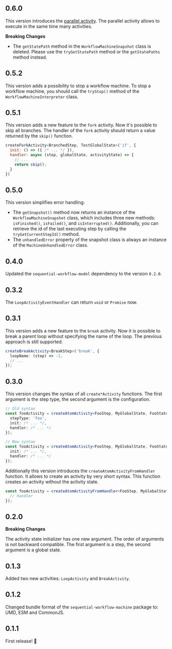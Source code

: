 ## 0.6.0

This version introduces the [parallel activity](https://nocode-js.com/docs/sequential-workflow-machine/activities/parallel-activity). The parallel activity allows to execute in the same time many activities.

**Breaking Changes**

* The `getStatePath` method in the `WorkflowMachineSnapshot` class is deleted. Please use the `tryGetStatePath` method or the `getStatePaths` method instead.

## 0.5.2

This version adds a possibility to stop a workflow machine. To stop a workflow machine, you should call the `tryStop()` method of the `WorkflowMachineInterpreter` class.

## 0.5.1

This version adds a new feature to the `fork` activity. Now it's possible to skip all branches. The handler of the `fork` activity should return a value returned by the `skip()` function.

```js
createForkActivity<BranchedStep, TestGlobalState>('if', {
  init: () => ({ /* ... */ }),
  handler: async (step, globalState, activityState) => {
    // ...
    return skip();
  }
})
```

## 0.5.0

This version simplifies error handling:

* The `getSnapshot()` method now returns an instance of the `WorkflowMachineSnapshot` class, which includes three new methods: `isFinished()`, `isFailed()`, and `isInterrupted()`. Additionally, you can retrieve the id of the last executing step by calling the `tryGetCurrentStepId()` method.
* The `unhandledError` property of the snapshot class is always an instance of the `MachineUnhandledError` class.

## 0.4.0

Updated the `sequential-workflow-model` dependency to the version `0.2.0`.

## 0.3.2

The `LoopActivityEventHandler` can return `void` or `Promise` now.

## 0.3.1

This version adds a new feature to the `break` activity. Now it is possible to break a parent loop without specifying the name of the loop. The previous approach is still supported.

```ts
createBreakActivity<BreakStep>('break', {
  loopName: (step) => -1,
  // ...
});
```

## 0.3.0

This version changes the syntax of all `create*Activity` functions. The first argument is the step type, the second argument is the configuration.

```ts
// Old syntax
const fooActivity = createAtomActivity<FooStep, MyGlobalState, FooStateState>({
  stepType: 'foo',
  init: /* ... */,
  handler: /* ... */
});

// New syntax
const fooActivity = createAtomActivity<FooStep, MyGlobalState, FooStateState>('foo', {
  init: /* ... */,
  handler: /* ... */
});
```

Additionally this version introduces the `createAtomActivityFromHandler` function. It allows to create an activity by very short syntax. This function creates an activity without the activity state.

```ts
const fooActivity = createAtomActivityFromHandler<FooStep, MyGlobalState>('foo', async (step, globalState) => {
  // handler
});
```

## 0.2.0

**Breaking Changes**

The activity state initializer has one new argument. The order of arguments is not backward compatible. The first argument is a step, the second argument is a global state.

## 0.1.3

Added two new activities: `LoopActivity` and `BreakActivity`.

## 0.1.2

Changed bundle format of the `sequential-workflow-machine` package to: UMD, ESM and CommonJS.

## 0.1.1

First release! 🎉
